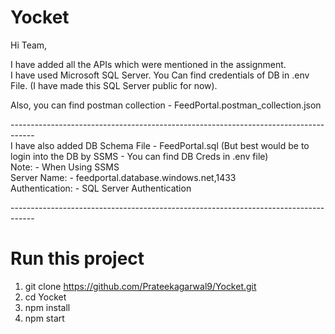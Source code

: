 # Yocket
Hi Team,  <br />

I have added all the APIs which were mentioned in the assignment.  <br />
I have used Microsoft SQL Server. You Can find credentials of DB in .env File. (I have made this SQL Server public for now).  <br />

Also, you can find postman collection - FeedPortal.postman_collection.json  <br />

------------------------------------------------------------------------------------ <br />
I have also added DB Schema File - FeedPortal.sql (But best would be to login into the DB by SSMS - You can find DB Creds in .env file) <br />
Note: - When Using SSMS <br />
Server Name: - feedportal.database.windows.net,1433 <br />
Authentication: - SQL Server Authentication <br />

------------------------------------------------------------------------------------ <br />
# Run this project
1. git clone https://github.com/Prateekagarwal9/Yocket.git  <br />
2. cd Yocket  <br />
3. npm install  <br />
4. npm start  <br />
